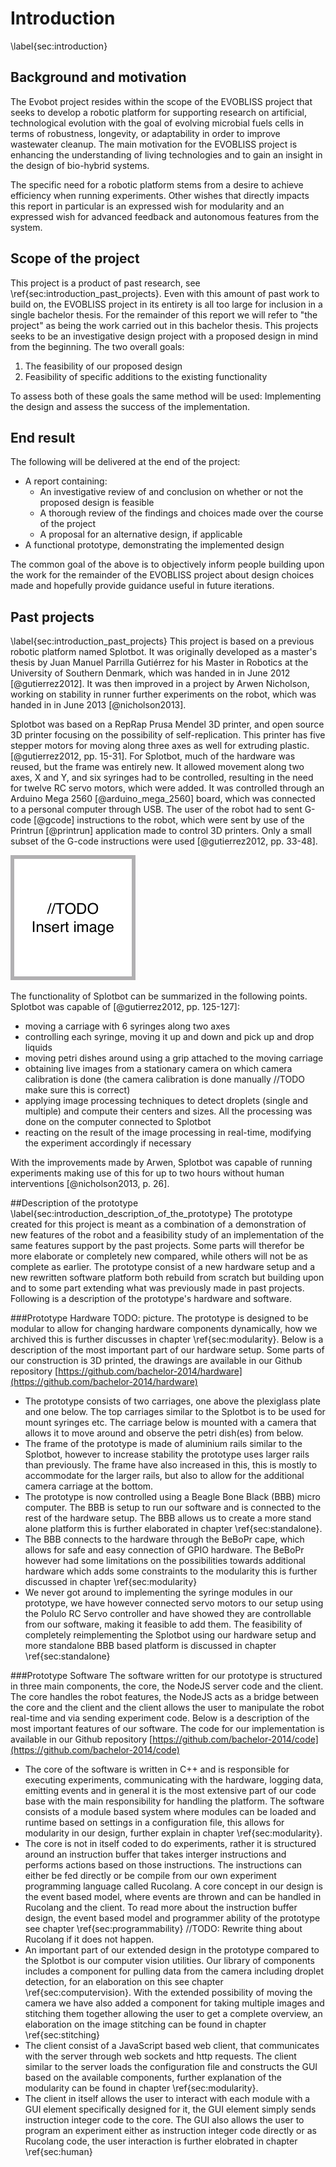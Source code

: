 # Introduction
\label{sec:introduction}

## Background and motivation

The Evobot project resides within the scope of the EVOBLISS project
that seeks to develop a robotic platform for supporting research on
artificial, technological evolution with the goal of evolving microbial
fuels cells in terms of robustness, longevity, or adaptability in order
to improve wastewater cleanup. The main motivation for the EVOBLISS project is
enhancing the understanding of living technologies and to gain an
insight in the design of bio-hybrid systems.

The specific need for a robotic platform stems from a desire to achieve
efficiency when running experiments. Other wishes that directly impacts
this report in particular is an expressed wish for modularity and an
expressed wish for advanced feedback and autonomous features from the system.

## Scope of the project

This project is a product of past research, see \ref{sec:introduction_past_projects}. 
Even with this amount of past work to build on, the EVOBLISS project in its entirety is
all too large for inclusion in a single bachelor thesis. For the remainder of
this report we will refer to "the project" as being the work carried out in this
bachelor thesis. This projects seeks to be an investigative design
project with a proposed design in mind from the beginning. The two overall goals:

1. The feasibility of our proposed design
2. Feasibility of specific additions to the existing functionality

To assess both of these goals the same method will be used: Implementing the
design and assess the success of the implementation.

## End result

The following will be delivered at the end of the project:

- A report containing:
	- An investigative review of and conclusion on whether or not the
	proposed design is feasible
	- A thorough review of the findings and choices made over the course of
	the project
	- A proposal for an alternative design, if applicable
- A functional prototype, demonstrating the implemented design

The common goal of the above is to objectively inform people building upon the
work for the remainder of the EVOBLISS project about design choices made and
hopefully provide guidance useful in future iterations.

## Past projects
\label{sec:introduction_past_projects}
This project is based on a previous robotic platform named Splotbot. It was
originally developed as a master's thesis by Juan Manuel Parrilla Gutiérrez for
his Master in Robotics at the University of Southern Denmark, which was handed
in in June 2012 [@gutierrez2012]. It was then improved in a project by Arwen
Nicholson, working on stability in runner further experiments on the robot,
which was handed in in June 2013 [@nicholson2013].

Splotbot was based on a RepRap Prusa Mendel 3D printer, and open source 3D
printer focusing on the possibility of self-replication. This printer has five
stepper motors for moving along three axes as well for extruding plastic.
[@gutierrez2012, pp. 15-31]. For Splotbot, much of the hardware was reused, but
the frame was entirely new. It allowed movement along two axes, X and Y, and six
syringes had to be controlled, resulting in the need for twelve RC servo motors,
which were added. It was controlled through an Arduino Mega 2560 [@arduino_mega_2560]
board, which was connected to a personal computer through USB. The user of the
robot had to sent G-code [@gcode] instructions to the robot, which were sent by
use of the Printrun [@printrun] application made to control 3D printers. Only a
small subset of the G-code instructions were used [@gutierrez2012, pp. 33-48].

![A picture of Splotbot on which EvoBot is based.\label{fig:splotbot}](images/todo.png)

The functionality of Splotbot can be summarized in the following points.
Splotbot was capable of [@gutierrez2012, pp. 125-127]:

- moving a carriage with 6 syringes along two axes
- controlling each syringe, moving it up and down and pick up and drop liquids
- moving petri dishes around using a grip attached to the moving carriage
- obtaining live images from a stationary camera on which camera calibration is
  done (the camera calibration is done manually //TODO make sure this is
  correct)
- applying image processing techniques to detect droplets (single and multiple)
  and compute their centers and sizes. All the processing was done on the
  computer connected to Splotbot 
- reacting on the result of the image processing in real-time, modifying the
  experiment accordingly if necessary

With the improvements made by Arwen, Splotbot was capable of running
experiments making use of this for up to two hours without human interventions
[@nicholson2013, p. 26].

##Description of the prototype
\label{sec:introduction_description_of_the_prototype}
The prototype created for this project is meant as a combination of a
demonstration of new features of the robot and a feasibility study of an
implementation of the same features support by the past projects. Some parts
will therefor be more elaborate or completely new compared, while others will
not be as complete as earlier. The prototype consist of a new hardware setup and
a new rewritten software platform both rebuild from scratch but building upon
and to some part extending what was previously made in past projects. Following
is a description of the prototype's hardware and software.

###Prototype Hardware
TODO: picture.
The prototype is designed to be modular to allow for changing hardware
components dynamically, how we archived this is further discusses in chapter
\ref{sec:modularity}. Below is a description of the most important part of our
hardware setup. Some parts of our construction is 3D printed, the drawings are
available in our Github repository
[https://github.com/bachelor-2014/hardware](https://github.com/bachelor-2014/hardware)

- The prototype consists of two carriages, one above the plexiglass plate and
  one below. The top carriages similar to the Splotbot is to be used for mount
  syringes etc. The carriage below is mounted with a camera that allows it to
  move around and observe the petri dish(es) from below. 
- The frame of the prototype is made of aluminium rails similar to the Splotbot,
  however to increase stability the prototype uses larger rails than previously.
  The frame have also increased in this, this is mostly to accommodate for the
  larger rails, but also to allow for the additional camera carriage at the
  bottom.
- The prototype is now controlled using a Beagle Bone Black (BBB) micro
  computer. The BBB is setup to run our software and is connected to the
  rest of the hardware setup. The BBB allows us to create a more stand alone
  platform this is further elaborated in chapter \ref{sec:standalone}. 
- The BBB connects to the hardware through the BeBoPr cape, which allows for
  safe and easy connection of GPIO hardware. The BeBoPr however had some
  limitations on the possibilities towards additional hardware which adds some
  constraints to the modularity this is further discussed in chapter
  \ref{sec:modularity}
- We never got around to implementing the syringe modules in our prototype, we
  have however connected servo motors to our setup using the Polulo RC Servo
  controller and have showed they are controllable from our software, making it
  feasible to add them. The feasibility of completely reimplementing the
  Splotbot using our hardware setup and more standalone BBB based platform is
  discussed in chapter \ref{sec:standalone}

###Prototype Software
The software written for our prototype is structured in three main components,
the core, the NodeJS server code and the client. The core handles the robot
features, the NodeJS acts as a bridge between the core and the client and the
client allows the user to manipulate the robot real-time and via sending
experiment code. Below is a description of the most important features of our
software. The code for our implementation is available in our Github repository
[https://github.com/bachelor-2014/code](https://github.com/bachelor-2014/code)

- The core of the software is written in C++ and is responsible for executing
  experiments, communicating with the hardware, logging data, emitting events
  and in general it is the most extensive part of our code base with the main
  responsibility for handling the platform. The software consists of a module
  based system where modules can be loaded and runtime based on settings in a
  configuration file, this allows for modularity in our design, further explain
  in chapter \ref{sec:modularity}. 
- The core is not in itself coded to do experiments, rather it is structured
  around an instruction buffer that takes interger instructions and performs
  actions based on those instructions. The instructions can either be fed
  directly or be compile from our own experiment programming language called
  Rucolang. A core concept in our design is the event based model, where events
  are thrown and can be handled in Rucolang and the client. To read more about
  the instruction buffer design, the event based model and programmer ability of
  the prototype see chapter \ref{sec:programmability} //TODO: Rewrite thing
  about Rucolang if it does not happen. 
- An important part of our extended design in the prototype compared to the
  Splotbot is our computer vision utilities. Our library of components includes
  a component for pulling data from the camera including droplet detection, for
  an elaboration on this see chapter \ref{sec:computervision}.  With the
  extended possibility of moving the camera we have also added a component for
  taking multiple images and stitching them together allowing the user to get a
  complete overview, an elaboration on the image stitching can be found in
  chapter \ref{sec:stitching}
- The client consist of a JavaScript based web client, that communicates with
  the server through web sockets and http requests. The client similar to the
  server loads the configuration file and constructs the GUI based on the
  available components, further explanation of the modularity can be found in
  chapter \ref{sec:modularity}. 
- The client in itself allows the user to interact with each module with a GUI
  element specifically designed for it, the GUI element simply sends instruction
  integer code to the core. The GUI also allows the user to program an
  experiment either as instruction integer code directly or as Rucolang code,
  the user interaction is further elobrated in chapter \ref{sec:human}
